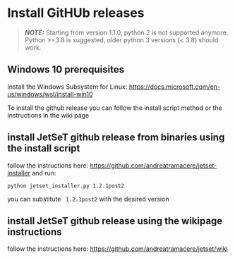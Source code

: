 # Install GitHUb releases


> **_NOTE:_** Starting from version 1.1.0, python 2 is not supported anymore. Python >=3.8 is suggested, older python 3 versions (< 3.8) should work.

## Windows 10 prerequisites
Install the Windows Subsystem for Linux: https://docs.microsoft.com/en-us/windows/wsl/install-win10

To install the github release you can follow the install script method or the instructions in the wiki page


## install  JetSeT github release from binaries using the install script
follow the instructions here: https://github.com/andreatramacere/jetset-installer
and run:
    
    python jetset_installer.py 1.2.1post2

you can substitute ` 1.2.1post2` with the desired version 

## install  JetSeT github release using the wikipage instructions
follow the instructions here: https://github.com/andreatramacere/jetset/wiki
